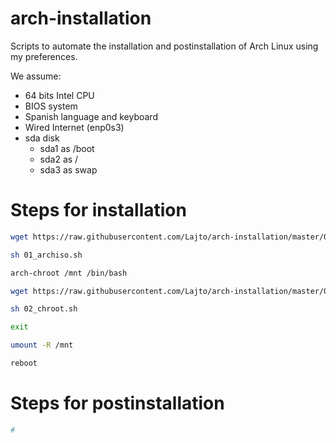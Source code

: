 # arch-installation
Scripts to automate the installation and postinstallation of Arch Linux using my preferences.

We assume:
- 64 bits Intel CPU
- BIOS system
- Spanish language and keyboard
- Wired Internet (enp0s3)
- sda disk
    - sda1 as /boot
    - sda2 as /
    - sda3 as swap

# Steps for installation

```sh
wget https://raw.githubusercontent.com/Lajto/arch-installation/master/01_archiso.sh

sh 01_archiso.sh

arch-chroot /mnt /bin/bash

wget https://raw.githubusercontent.com/Lajto/arch-installation/master/02_chroot.sh

sh 02_chroot.sh

exit

umount -R /mnt

reboot
```

# Steps for postinstallation

```sh
#
```
